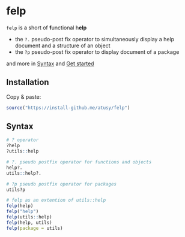 # felp

`felp` is a short of **f**unctional h**elp**

- the `?.` pseudo-post fix operator to simultaneously display a help document
  and a structure of an object
- the `?p` pseudo-post fix operator to display document of a package

and more in [Syntax](#Syntax) and [Get started](https://felp.atusy.net/articles/felp.html)

## Installation

Copy & paste:

``` r
source("https://install-github.me/atusy/felp")
```

## Syntax

``` r
# ? operator
?help
?utils::help

# ?. pseudo postfix operator for functions and objects
help?.
utils::help?.

# ?p pseudo postfix operator for packages
utils?p

# felp as an extention of utils::help
felp(help)
felp("help")
felp(utils::help)
felp(help, utils)
felp(package = utils)
```
